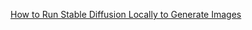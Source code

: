 [How to Run Stable Diffusion Locally to Generate Images](www.assemblyai.com/blog/how-to-run-stable-diffusion-locally-to-generate-images/)
